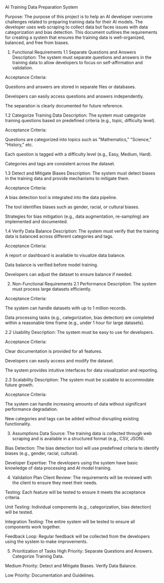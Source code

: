 AI Training Data Preparation System

Purpose:
The purpose of this project is to help an AI developer overcome challenges related to preparing training data for their AI models. The developer uses web scraping to collect data but faces issues with data categorization and bias detection. This document outlines the requirements for creating a system that ensures the training data is well-organized, balanced, and free from biases.

1. Functional Requirements
1.1 Separate Questions and Answers
Description: The system must separate questions and answers in the training data to allow developers to focus on self-affirmation and validation.

Acceptance Criteria:

Questions and answers are stored in separate files or databases.

Developers can easily access questions and answers independently.

The separation is clearly documented for future reference.

1.2 Categorize Training Data
Description: The system must categorize training questions based on predefined criteria (e.g., topic, difficulty level).

Acceptance Criteria:

Questions are categorized into topics such as "Mathematics," "Science," "History," etc.

Each question is tagged with a difficulty level (e.g., Easy, Medium, Hard).

Categories and tags are consistent across the dataset.

1.3 Detect and Mitigate Biases
Description: The system must detect biases in the training data and provide mechanisms to mitigate them.

Acceptance Criteria:

A bias detection tool is integrated into the data pipeline.

The tool identifies biases such as gender, racial, or cultural biases.

Strategies for bias mitigation (e.g., data augmentation, re-sampling) are implemented and documented.

1.4 Verify Data Balance
Description: The system must verify that the training data is balanced across different categories and tags.

Acceptance Criteria:

A report or dashboard is available to visualize data balance.

Data balance is verified before model training.

Developers can adjust the dataset to ensure balance if needed.

2. Non-Functional Requirements
2.1 Performance
Description: The system must process large datasets efficiently.

Acceptance Criteria:

The system can handle datasets with up to 1 million records.

Data processing tasks (e.g., categorization, bias detection) are completed within a reasonable time frame (e.g., under 1 hour for large datasets).

2.2 Usability
Description: The system must be easy to use for developers.

Acceptance Criteria:

Clear documentation is provided for all features.

Developers can easily access and modify the dataset.

The system provides intuitive interfaces for data visualization and reporting.

2.3 Scalability
Description: The system must be scalable to accommodate future growth.

Acceptance Criteria:

The system can handle increasing amounts of data without significant performance degradation.

New categories and tags can be added without disrupting existing functionality.

3. Assumptions
Data Source: The training data is collected through web scraping and is available in a structured format (e.g., CSV, JSON).

Bias Detection: The bias detection tool will use predefined criteria to identify biases (e.g., gender, racial, cultural).

Developer Expertise: The developers using the system have basic knowledge of data processing and AI model training.

4. Validation Plan
Client Review: The requirements will be reviewed with the client to ensure they meet their needs.

Testing: Each feature will be tested to ensure it meets the acceptance criteria.

Unit Testing: Individual components (e.g., categorization, bias detection) will be tested.

Integration Testing: The entire system will be tested to ensure all components work together.

Feedback Loop: Regular feedback will be collected from the developers using the system to make improvements.

5. Prioritization of Tasks
High Priority:
Separate Questions and Answers.
Categorize Training Data.

Medium Priority:
Detect and Mitigate Biases.
Verify Data Balance.

Low Priority:
Documentation and Guidelines.

